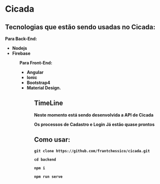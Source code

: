 # Cicada

## Tecnologias que estão sendo usadas no Cicada:
<strong>Para Back-End:<strong>
<ul>
<li>Nodejs</li>
<li>Firebase</li>
<ul>

<strong>Para Front-End:<strong>
<ul>
<li>Angular</li>
<li>Ionic</li>
<li>Bootstrap4</li>
<li>Material Design.</li>
<ul>


<h2>TimeLine</h2>

<p>Neste momento está sendo desenvolvida a API de Cicada</p>
<p>Os processos de Cadastro e Login Já estão quase prontos</p>


<h2>Como usar:</h2>

``git clone https://github.com/frantchessico/cicada.git``

```cd backend```
<br>

```npm i```
<br>

``npm run serve``
